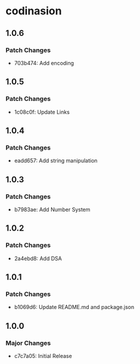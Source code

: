 # codinasion

## 1.0.6

### Patch Changes

- 703b474: Add encoding

## 1.0.5

### Patch Changes

- 1c08c0f: Update Links

## 1.0.4

### Patch Changes

- eadd657: Add string manipulation

## 1.0.3

### Patch Changes

- b7983ae: Add Number System

## 1.0.2

### Patch Changes

- 2a4ebd8: Add DSA

## 1.0.1

### Patch Changes

- b1069d6: Update README.md and package.json

## 1.0.0

### Major Changes

- c7c7a05: Initial Release
